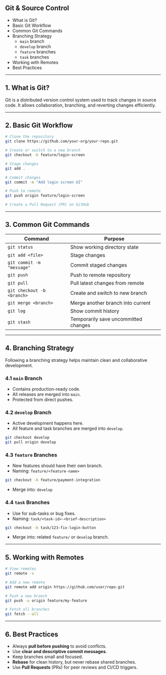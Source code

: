 ## Git & Source Control

* What is Git?
* Basic Git Workflow
* Common Git Commands
* Branching Strategy
    * `main` branch
    * `develop` branch
    * `feature` branches
    * `task` branches
* Working with Remotes
* Best Practices

---

## 1. What is Git?

Git is a distributed version control system used to track changes in source code. It allows collaboration, branching, and reverting changes efficiently.

---

## 2. Basic Git Workflow

```bash
# Clone the repository
git clone https://github.com/your-org/your-repo.git

# Create or switch to a new branch
git checkout -b feature/login-screen

# Stage changes
git add .

# Commit changes
git commit -m "Add login screen UI"

# Push to remote
git push origin feature/login-screen

# Create a Pull Request (PR) on GitHub
```

---

## 3. Common Git Commands

| Command                            | Purpose                              |
|------------------------------------|--------------------------------------|
| `git status`                       | Show working directory state         |
| `git add <file>`                   | Stage changes                        |
| `git commit -m "message"`          | Commit staged changes                |
| `git push`                         | Push to remote repository            |
| `git pull`                         | Pull latest changes from remote      |
| `git checkout -b <branch>`         | Create and switch to new branch      |
| `git merge <branch>`              | Merge another branch into current    |
| `git log`                          | Show commit history                  |
| `git stash`                        | Temporarily save uncommitted changes|

---

## 4. Branching Strategy

Following a branching strategy helps maintain clean and collaborative development.

### 4.1 `main` Branch

- Contains production-ready code.
- All releases are merged into `main`.
- Protected from direct pushes.

### 4.2 `develop` Branch

- Active development happens here.
- All feature and task branches are merged into `develop`.

```bash
git checkout develop
git pull origin develop
```

### 4.3 `feature` Branches

- New features should have their own branch.
- Naming: `feature/<feature-name>`

```bash
git checkout -b feature/payment-integration
```

- Merge into: `develop`

### 4.4 `task` Branches

- Use for sub-tasks or bug fixes.
- Naming: `task/<task-id>-<brief-description>`

```bash
git checkout -b task/123-fix-login-button
```

- Merge into: related `feature/` or `develop` branch.

---

## 5. Working with Remotes

```bash
# View remotes
git remote -v

# Add a new remote
git remote add origin https://github.com/user/repo.git

# Push a new branch
git push -u origin feature/my-feature

# Fetch all branches
git fetch --all
```

---

## 6. Best Practices

- Always **pull before pushing** to avoid conflicts.
- Use **clear and descriptive commit messages**.
- Keep branches small and focused.
- **Rebase** for clean history, but never rebase shared branches.
- Use **Pull Requests** (PRs) for peer reviews and CI/CD triggers.
